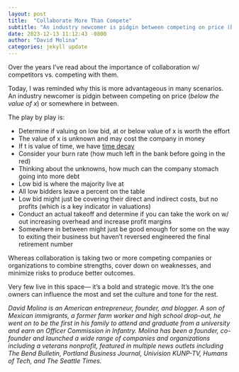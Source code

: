 ```yaml
---
layout: post
title:  "Collaborate More Than Compete"
subtitle: "An industry newcomer is pidgin between competing on price (below the value of x) or somewhere in between."
date: 2023-12-13 11:12:43 -0800
author: "David Molina"
categories: jekyll update
---
```


Over the years I’ve read about the importance of collaboration w/ competitors vs. competing with them.

Today, I was reminded why this is more advantageous in many scenarios. An industry newcomer is pidgin between competing on price (*below the value of x*) or somewhere in between.

The play by play is:
- Determine if valuing on low bid, at or below value of x is worth the effort
- The value of x is unknown and may cost the company in money
- If t is value of time, we have [time decay](https://davidmolina.github.io/2023/11/30/value-of-time-and-opportunity-cost/)
- Consider your burn rate (how much left in the bank before going in the red)
- Thinking about the unknowns, how much can the company stomach going into more debt
- Low bid is where the majority live at
- All low bidders leave a percent on the table
- Low bid might just be covering their direct and indirect costs, but no profits (which is a key indicator in valuations)
- Conduct an actual takeoff and determine if you can take the work on w/ out increasing overhead and increase profit margins
- Somewhere in between might just be good enough for some on the way to exiting their business but haven’t reversed engineered the final retirement number

Whereas collaboration is taking two or more competing companies or organizations to combine strengths, cover down on weaknesses, and minimize risks to produce better outcomes.

Very few live in this space— it’s a bold and strategic move. It’s the one owners can influence the most and set the culture and tone for the rest.

*David Molina is an American entrepreneur, founder, and blogger. A son of Mexican immigrants, a former farm worker and high school drop-out, he went on to be the first in his family to attend and graduate from a university and earn an Officer Commission in Infantry. Molina has been a founder, co-founder and launched a wide range of companies and organizations including a veterans nonprofit, featured in multiple news outlets including The Bend Bulletin, Portland Business Journal, Univision KUNP-TV, Humans of Tech, and The Seattle Times.*
